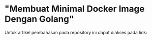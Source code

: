 # "Membuat Minimal Docker Image Dengan Golang"
Untuk artikel pembahasan pada repository ini dapat diakses pada link:
